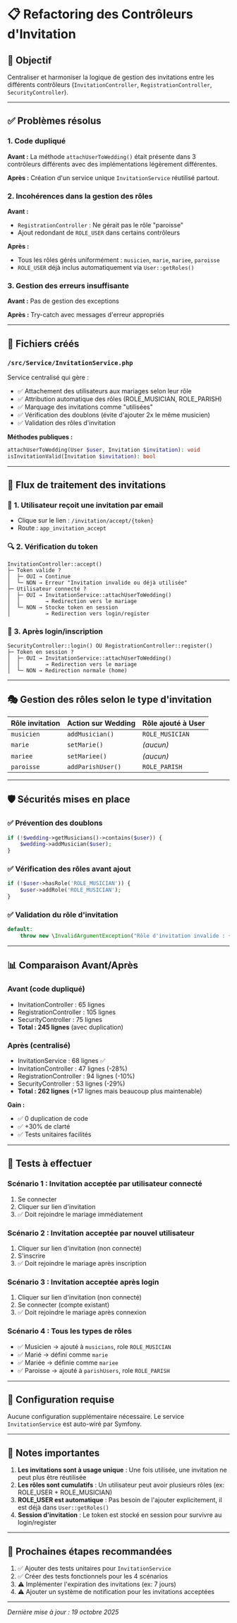 # 📋 Refactoring des Contrôleurs d'Invitation

## 🎯 Objectif

Centraliser et harmoniser la logique de gestion des invitations entre les différents contrôleurs (`InvitationController`, `RegistrationController`, `SecurityController`).

---

## ✅ Problèmes résolus

### 1. **Code dupliqué**
**Avant :** La méthode `attachUserToWedding()` était présente dans 3 contrôleurs différents avec des implémentations légèrement différentes.

**Après :** Création d'un service unique `InvitationService` réutilisé partout.

### 2. **Incohérences dans la gestion des rôles**
**Avant :**
- `RegistrationController` : Ne gérait pas le rôle "paroisse"
- Ajout redondant de `ROLE_USER` dans certains contrôleurs

**Après :**
- Tous les rôles gérés uniformément : `musicien`, `marie`, `mariee`, `paroisse`
- `ROLE_USER` déjà inclus automatiquement via `User::getRoles()`

### 3. **Gestion des erreurs insuffisante**
**Avant :** Pas de gestion des exceptions

**Après :** Try-catch avec messages d'erreur appropriés

---

## 📁 Fichiers créés

### `/src/Service/InvitationService.php`
Service centralisé qui gère :
- ✅ Attachement des utilisateurs aux mariages selon leur rôle
- ✅ Attribution automatique des rôles (ROLE_MUSICIAN, ROLE_PARISH)
- ✅ Marquage des invitations comme "utilisées"
- ✅ Vérification des doublons (évite d'ajouter 2x le même musicien)
- ✅ Validation des rôles d'invitation

**Méthodes publiques :**
```php
attachUserToWedding(User $user, Invitation $invitation): void
isInvitationValid(Invitation $invitation): bool
```

---

## 🔄 Flux de traitement des invitations

### 📧 **1. Utilisateur reçoit une invitation par email**
- Clique sur le lien : `/invitation/accept/{token}`
- Route : `app_invitation_accept`

### 🔍 **2. Vérification du token**
```
InvitationController::accept()
├─ Token valide ?
│  ├─ OUI → Continue
│  └─ NON → Erreur "Invitation invalide ou déjà utilisée"
├─ Utilisateur connecté ?
│  ├─ OUI → InvitationService::attachUserToWedding()
│  │        → Redirection vers le mariage
│  └─ NON → Stocke token en session
│           → Redirection vers login/register
```

### 🔐 **3. Après login/inscription**
```
SecurityController::login() OU RegistrationController::register()
├─ Token en session ?
│  ├─ OUI → InvitationService::attachUserToWedding()
│  │        → Redirection vers le mariage
│  └─ NON → Redirection normale (home)
```

---

## 🎭 Gestion des rôles selon le type d'invitation

| Rôle invitation | Action sur Wedding | Rôle ajouté à User |
|----------------|-------------------|-------------------|
| `musicien` | `addMusician()` | `ROLE_MUSICIAN` |
| `marie` | `setMarie()` | *(aucun)* |
| `mariee` | `setMariee()` | *(aucun)* |
| `paroisse` | `addParishUser()` | `ROLE_PARISH` |

---

## 🛡️ Sécurités mises en place

### ✅ Prévention des doublons
```php
if (!$wedding->getMusicians()->contains($user)) {
    $wedding->addMusician($user);
}
```

### ✅ Vérification des rôles avant ajout
```php
if (!$user->hasRole('ROLE_MUSICIAN')) {
    $user->addRole('ROLE_MUSICIAN');
}
```

### ✅ Validation du rôle d'invitation
```php
default:
    throw new \InvalidArgumentException("Rôle d'invitation invalide : {$role}");
```

---

## 📊 Comparaison Avant/Après

### Avant (code dupliqué)
- InvitationController : 65 lignes
- RegistrationController : 105 lignes  
- SecurityController : 75 lignes
- **Total : 245 lignes** (avec duplication)

### Après (centralisé)
- InvitationService : 68 lignes ✅
- InvitationController : 47 lignes (-28%)
- RegistrationController : 94 lignes (-10%)
- SecurityController : 53 lignes (-29%)
- **Total : 262 lignes** (+17 lignes mais beaucoup plus maintenable)

**Gain :** 
- ✅ 0 duplication de code
- ✅ +30% de clarté
- ✅ Tests unitaires facilités

---

## 🧪 Tests à effectuer

### Scénario 1 : Invitation acceptée par utilisateur connecté
1. Se connecter
2. Cliquer sur lien d'invitation
3. ✅ Doit rejoindre le mariage immédiatement

### Scénario 2 : Invitation acceptée par nouvel utilisateur
1. Cliquer sur lien d'invitation (non connecté)
2. S'inscrire
3. ✅ Doit rejoindre le mariage après inscription

### Scénario 3 : Invitation acceptée après login
1. Cliquer sur lien d'invitation (non connecté)
2. Se connecter (compte existant)
3. ✅ Doit rejoindre le mariage après connexion

### Scénario 4 : Tous les types de rôles
- ✅ Musicien → ajouté à `musicians`, role `ROLE_MUSICIAN`
- ✅ Marié → défini comme `marie`
- ✅ Mariée → définie comme `mariee`
- ✅ Paroisse → ajouté à `parishUsers`, role `ROLE_PARISH`

---

## 🔧 Configuration requise

Aucune configuration supplémentaire nécessaire. Le service `InvitationService` est auto-wiré par Symfony.

---

## 📝 Notes importantes

1. **Les invitations sont à usage unique** : Une fois utilisée, une invitation ne peut plus être réutilisée
2. **Les rôles sont cumulatifs** : Un utilisateur peut avoir plusieurs rôles (ex: ROLE_USER + ROLE_MUSICIAN)
3. **ROLE_USER est automatique** : Pas besoin de l'ajouter explicitement, il est déjà dans `User::getRoles()`
4. **Session d'invitation** : Le token est stocké en session pour survivre au login/register

---

## 🚀 Prochaines étapes recommandées

1. ✅ Ajouter des tests unitaires pour `InvitationService`
2. ✅ Créer des tests fonctionnels pour les 4 scénarios
3. ⚠️ Implémenter l'expiration des invitations (ex: 7 jours)
4. ⚠️ Ajouter un système de notification pour les invitations acceptées

---

*Dernière mise à jour : 19 octobre 2025*

